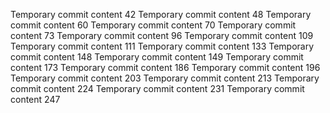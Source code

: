 Temporary commit content 42
Temporary commit content 48
Temporary commit content 60
Temporary commit content 70
Temporary commit content 73
Temporary commit content 96
Temporary commit content 109
Temporary commit content 111
Temporary commit content 133
Temporary commit content 148
Temporary commit content 149
Temporary commit content 173
Temporary commit content 186
Temporary commit content 196
Temporary commit content 203
Temporary commit content 213
Temporary commit content 224
Temporary commit content 231
Temporary commit content 247
